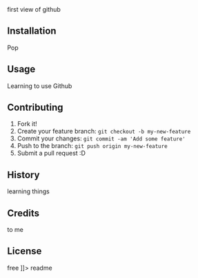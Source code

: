 <snippet>
  <content><![CDATA[
# ${1:Project Project_0}

first view of github

## Installation

Pop

## Usage

Learning to use Github

## Contributing

1. Fork it!
2. Create your feature branch: `git checkout -b my-new-feature`
3. Commit your changes: `git commit -am 'Add some feature'`
4. Push to the branch: `git push origin my-new-feature`
5. Submit a pull request :D

## History

learning things

## Credits

to me

## License
free
]]></content>
  <tabTrigger>readme</tabTrigger>
</snippet>